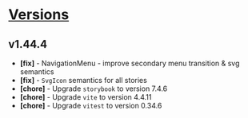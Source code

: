 # [Versions](https://github.com/Tracktor/design-system/releases)

## v1.44.4
- **[fix]** - NavigationMenu - improve secondary menu transition & svg semantics
- **[fix]** - `SvgIcon` semantics for all stories
- **[chore]** - Upgrade `storybook` to version 7.4.6
- **[chore]** - Upgrade `vite` to version 4.4.11
- **[chore]** - Upgrade `vitest` to version 0.34.6

